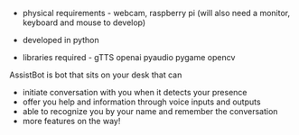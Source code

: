 
- physical requirements - webcam, raspberry pi (will also need a monitor, keyboard and mouse to develop)

  
- developed in python

  
- libraries required - gTTS openai pyaudio pygame opencv

AssistBot is bot that sits on your desk that can
  - initiate conversation with you when it detects your presence
  - offer you help and information through voice inputs and outputs
  - able to recognize you by your name and remember the conversation
  - more features on the way! 
